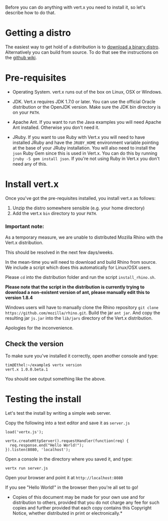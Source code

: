 Before you can do anything with vert.x you need to install it, so let's describe how to do that.

# Getting a distro

The easiest way to get hold of a distribution is to [download a binary distro](downloads.html).
Alternatively you can build from source. To do that see the instructions on the [github wiki](https://github.com/purplefox/vert.x/wiki).

# Pre-requisites

* Operating System. vert.x runs out of the box on Linux, OSX or Windows.

* JDK. Vert.x requires JDK 1.7.0 or later. You can use the official Oracle distribution or the OpenJDK version. Make sure the JDK bin directory is on your `PATH`.

* Apache Ant. If you want to run the Java examples you will need Apache Ant installed. Otherwise you don't need it.

* JRuby. If you want to use Ruby with Vert.x you will need to have installed JRuby and have the `JRUBY_HOME` environment variable pointing at the base of your JRuby installation. You will also need to install the `json` Ruby Gem since this is used in Vert.x. You can do this by running `jruby -S gem install json`. If you're not using Ruby in Vert.x you don't need any of this.

# Install vert.x

Once you've got the pre-requisites installed, you install vert.x as follows:

1. Unzip the distro somewhere sensible (e.g. your home directory)
2. Add the vert.x `bin` directory to your `PATH`.

### Important note:

As a temporary measure, we are unable to distributed Mozilla Rhino with the Vert.x distribution.

This should be resolved in the next few days/weeks.

In the mean-time you will need to download and build Rhino from source. We include a script which does this automatically for Linux/OSX users.

Please `cd` into the distribution folder and run the script `install_rhino.sh`.

**Please note that the script in the distribution is currently trying to download a non-existent version of ant, please manually edit this to version 1.8.4**

Windows users will have to manually clone the Rhino repository `git clone https://github.com/mozilla/rhino.git`. Build the jar `ant jar`. And copy the resulting jar `js.jar` into the `lib/jars` directory of the Vert.x distribution.



Apologies for the inconvenience.

## Check the version

To make sure you've installed it correctly, open another console and type:

    tim@Ethel:~/example$ vertx version
    vert.x 1.0.0.beta.1

You should see output something like the above.

# Testing the install

Let's test the install by writing a simple web server.

Copy the following into a text editor and save it as `server.js`

    load('vertx.js');

    vertx.createHttpServer().requestHandler(function(req) {
      req.response.end("Hello World!");
    }).listen(8080, 'localhost');

Open a console in the directory where you saved it, and type:

    vertx run server.js

Open your browser and point it at `http://localhost:8080`

If you see "Hello World!" in the browser then you're all set to go!

* Copies of this document may be made for your own use and for distribution to others, provided that you do not charge any fee for such copies and further provided that each copy contains this Copyright Notice, whether distributed in print or electronically.*
